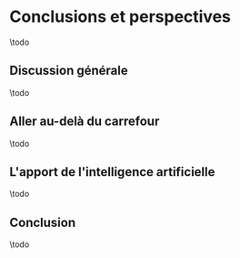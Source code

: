 # Conclusions et perspectives

\todo

## Discussion générale

\todo

## Aller au-delà du carrefour

\todo

## L'apport de l'intelligence artificielle

\todo

## Conclusion

\todo